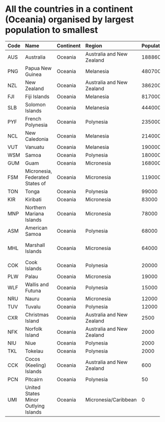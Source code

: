 # All the countries in a continent (Oceania) organised by largest population to smallest

| Code | Name | Continent | Region | Population | Capital |
| :--- | :--- | :--- | :--- | :--- | :--- |
|AUS|Australia|Oceania|Australia and New Zealand|18886000|Canberra|
|PNG|Papua New Guinea|Oceania|Melanesia|4807000|Port Moresby|
|NZL|New Zealand|Oceania|Australia and New Zealand|3862000|Wellington|
|FJI|Fiji Islands|Oceania|Melanesia|817000|Suva|
|SLB|Solomon Islands|Oceania|Melanesia|444000|Honiara|
|PYF|French Polynesia|Oceania|Polynesia|235000|Papeete|
|NCL|New Caledonia|Oceania|Melanesia|214000|Nouméa|
|VUT|Vanuatu|Oceania|Melanesia|190000|Port-Vila|
|WSM|Samoa|Oceania|Polynesia|180000|Apia|
|GUM|Guam|Oceania|Micronesia|168000|Agaña|
|FSM|Micronesia, Federated States of|Oceania|Micronesia|119000|Palikir|
|TON|Tonga|Oceania|Polynesia|99000|Nuku´alofa|
|KIR|Kiribati|Oceania|Micronesia|83000|Bairiki|
|MNP|Northern Mariana Islands|Oceania|Micronesia|78000|Garapan|
|ASM|American Samoa|Oceania|Polynesia|68000|Fagatogo|
|MHL|Marshall Islands|Oceania|Micronesia|64000|Dalap-Uliga-Darrit|
|COK|Cook Islands|Oceania|Polynesia|20000|Avarua|
|PLW|Palau|Oceania|Micronesia|19000|Koror|
|WLF|Wallis and Futuna|Oceania|Polynesia|15000|Mata-Utu|
|NRU|Nauru|Oceania|Micronesia|12000|Yaren|
|TUV|Tuvalu|Oceania|Polynesia|12000|Funafuti|
|CXR|Christmas Island|Oceania|Australia and New Zealand|2500|Flying Fish Cove|
|NFK|Norfolk Island|Oceania|Australia and New Zealand|2000|Kingston|
|NIU|Niue|Oceania|Polynesia|2000|Alofi|
|TKL|Tokelau|Oceania|Polynesia|2000|Fakaofo|
|CCK|Cocos (Keeling) Islands|Oceania|Australia and New Zealand|600|West Island|
|PCN|Pitcairn|Oceania|Polynesia|50|Adamstown|
|UMI|United States Minor Outlying Islands|Oceania|Micronesia/Caribbean|0| |
